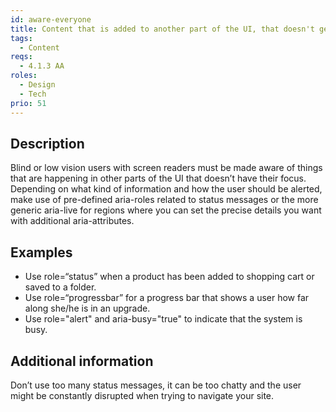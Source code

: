 ```yaml
---
id: aware-everyone
title: Content that is added to another part of the UI, that doesn't get focus, must be made aware for everyone
tags:
  - Content
reqs:
  - 4.1.3 AA
roles:
  - Design
  - Tech
prio: 51
---
```


## Description

Blind or low vision users with screen readers must be made aware of things that are happening in other parts of the UI that doesn’t have their focus. Depending on what kind of information and how the user should be alerted, make use of pre-defined aria-roles related to status messages or the more generic aria-live for regions where you can set the precise details you want with additional aria-attributes.

## Examples

- Use role=“status” when a product has been added to shopping cart or saved to a folder.
- Use role=“progressbar” for a progress bar that shows a user how far along she/he is in an upgrade.
- Use role="alert" and aria-busy="true" to indicate that the system is busy.

## Additional information

Don’t use too many status messages, it can be too chatty and the user might be constantly disrupted when trying to navigate your site.
